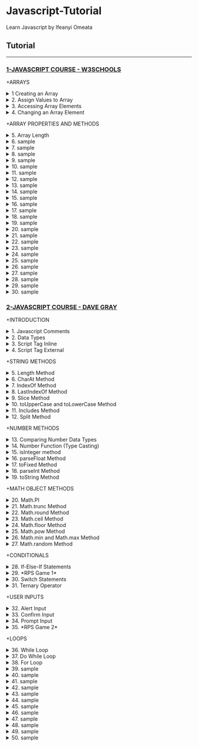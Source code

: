 # Javascript-Tutorial

Learn Javascript by Ifeanyi Omeata

## Tutorial

---

### [1-JAVASCRIPT COURSE - W3SCHOOLS](#)

+ARRAYS

<details>
  <summary>1 Creating an Array</summary>

```js
const cars = ["Saab", "Volvo", "BMW"];
```

```js
const cars = new Array("Saab", "Volvo", "BMW");
```

```js
// [Saab,Volvo,BMW]
```

</details>

<details>
  <summary>2. Assign Values to Array</summary>

```js
const cars = [];
cars[0] = "Saab";
cars[1] = "Volvo";
cars[2] = "BMW";
```

```js
// [Saab,Volvo,BMW]
```

</details>

<details>
  <summary>3. Accessing Array Elements</summary>

```js
const cars = ["Saab", "Volvo", "BMW"];
let car = cars[0];
```

```js
// Saab
```

</details>

<details>
  <summary>4. Changing an Array Element</summary>

```js
const cars = ["Saab", "Volvo", "BMW"];
cars[0] = "Opel";
```

```js
// [Opel,Volvo,BMW]
```

</details>

+ARRAY PROPERTIES AND METHODS

<details>
  <summary>5. Array Length</summary>

```js

```

```js

```

```js

```

```js

```

</details>

<details>
  <summary>6. sample</summary>

```js

```

```js

```

```js

```

```js

```

</details>

<details>
  <summary>7. sample</summary>

```js

```

```js

```

```js

```

```js

```

</details>

<details>
  <summary>8. sample</summary>

```js

```

```js

```

```js

```

```js

```

</details>

<details>
  <summary>9. sample</summary>

```js

```

```js

```

```js

```

```js

```

</details>

<details>
  <summary>10. sample</summary>

```js

```

```js

```

```js

```

```js

```

</details>

<details>
  <summary>11. sample</summary>

```js

```

```js

```

```js

```

```js

```

</details>

<details>
  <summary>12. sample</summary>

```js

```

```js

```

```js

```

```js

```

</details>

<details>
  <summary>13. sample</summary>

```js

```

```js

```

```js

```

```js

```

</details>

<details>
  <summary>14. sample</summary>

```js

```

```js

```

```js

```

```js

```

</details>

<details>
  <summary>15. sample</summary>

```js

```

```js

```

```js

```

```js

```

</details>

<details>
  <summary>16. sample</summary>

```js

```

```js

```

```js

```

```js

```

</details>

<details>
  <summary>17. sample</summary>

```js

```

```js

```

```js

```

```js

```

</details>

<details>
  <summary>18. sample</summary>

```js

```

```js

```

```js

```

```js

```

</details>

<details>
  <summary>19. sample</summary>

```js

```

```js

```

```js

```

```js

```

</details>

<details>
  <summary>20. sample</summary>

```js

```

```js

```

```js

```

```js

```

</details>

<details>
  <summary>21. sample</summary>

```js

```

```js

```

```js

```

```js

```

</details>

<details>
  <summary>22. sample</summary>

```js

```

```js

```

```js

```

```js

```

</details>

<details>
  <summary>23. sample</summary>

```js

```

```js

```

```js

```

```js

```

</details>

<details>
  <summary>24. sample</summary>

```js

```

```js

```

```js

```

```js

```

</details>

<details>
  <summary>25. sample</summary>

```js

```

```js

```

```js

```

```js

```

</details>

<details>
  <summary>26. sample</summary>

```js

```

```js

```

```js

```

```js

```

</details>

<details>
  <summary>27. sample</summary>

```js

```

```js

```

```js

```

```js

```

</details>

<details>
  <summary>28. sample</summary>

```js

```

```js

```

```js

```

```js

```

</details>

<details>
  <summary>29. sample</summary>

```js

```

```js

```

```js

```

```js

```

</details>

<details>
  <summary>30. sample</summary>

```js

```

```js

```

```js

```

```js

```

</details>

### [2-JAVASCRIPT COURSE - DAVE GRAY](#)

+INTRODUCTION

<details>
  <summary>1. Javascript Comments</summary>

```js
// this is a comment
```

</details>

<details>
  <summary>2. Data Types</summary>

```js
typeof "Dave";
//'string'

typeof 7;
//'number'

typeof true;
//'boolean'

typeof {};
//'object'

typeof [];
//'object'

let userName;
undefined;

typeof userName;
//'undefined'
```

</details>

<details>
  <summary>3. Script Tag Inline</summary>

index.html:

```html
<!DOCTYPE html>
<html lang="en">
  <head>
    <meta charset="UTF-8" />
    <meta http-equiv="X-UA-Compatible" content="IE=edge" />
    <meta name="viewport" content="width=device-width, initial-scale=1.0" />
    <title>My Page</title>
    <link rel="stylesheet" href="css/main.css" />
    <script defer>
      console.log("Hello World");
    </script>
  </head>
  <body>
    <main><h1>My Page</h1></main>
  </body>
</html>
```

</details>

<details>
  <summary>4. Script Tag External</summary>

index.html:

```html
<!DOCTYPE html>
<html lang="en">
  <head>
    <meta charset="UTF-8" />
    <meta http-equiv="X-UA-Compatible" content="IE=edge" />
    <meta name="viewport" content="width=device-width, initial-scale=1.0" />
    <title>My Page</title>
    <link rel="stylesheet" href="./css/main.css" />
    <script src="./js/main.js" defer></script>
  </head>

  <body>
    <main>
      <h1>My Page</h1>
    </main>
  </body>
</html>
```

main.js:

```js
console.log("Hello World");
```

</details>

+STRING METHODS

<details>
  <summary>5. Length Method</summary>

main.js:

```js
// Strings
const myVariable = "Mathematics";

// The length property
console.log(myVariable.length);
```

```js
// 11
```

</details>

<details>
  <summary>6. CharAt Method</summary>

```js
// Strings
const myVariable = "Mathematics";

// String Methods
console.log(myVariable.charAt(0));
```

```js
// M
```

</details>

<details>
  <summary>7. IndexOf Method</summary>

Provides First occurrence of a string or character:

```js
// Strings
const myVariable = "Mathematics";

// String Methods
console.log(myVariable.indexOf("m"));
```

```js
// 5
```

</details>

<details>
  <summary>8. LastIndexOf Method</summary>

Provides Last occurrence of a string or character:

```js
// Strings
const myVariable = "Mathematics";

// String Methods
console.log(myVariable.lastIndexOf("at"));
```

```js
// 6
```

</details>

<details>
  <summary>9. Slice Method</summary>

```js
// Strings
const myVariable = "Mathematics";

// String Methods
console.log(myVariable.slice(4));
```

```js
// ematics
```

```js
// Strings
const myVariable = "Mathematics";

// String Methods
console.log(myVariable.slice(4, 7));
```

```js
// ema
```

</details>

<details>
  <summary>10. toUpperCase and toLowerCase Method</summary>

```js
// Strings
const myVariable = "Mathematics";

// String Methods
console.log(myVariable.toUpperCase());
```

```js
// MATHEMATICS
```

```js
// Strings
const myVariable = "Mathematics";

// String Methods
console.log(myVariable.toLowerCase());
```

```js
// mathematics
```

</details>

<details>
  <summary>11. Includes Method</summary>

```js
// Strings
const myVariable = "Mathematics";

// String Methods
console.log(myVariable.includes("mat"));
```

```js
// true
```

</details>

<details>
  <summary>12. Split Method</summary>

```js
// Strings
const myVariable = "Mathematics";

// String Methods
console.log(myVariable.split("e"));
```

```js
// ['Math', 'matics']
```

```js
// Strings
const myVariable = "Mathematics";

// String Methods
console.log(myVariable.split(""));
```

```js
// ['M', 'a', 't', 'h', 'e', 'm', 'a', 't', 'i', 'c', 's']
```

</details>

+NUMBER METHODS

<details>
  <summary>13. Comparing Number Data Types</summary>

```js
// Numbers
const myNumber = 42;

const myFloat = 42.0;

const myString = "42";

console.log(myNumber === myFloat);
console.log(myNumber === myString);
console.log(myFloat === myString);
```

```js
// true
// false
// false
```

</details>

<details>
  <summary>14. Number Function (Type Casting)</summary>

```js
const myNumber = 42;

const myFloat = 42.0;

const myString = Number("42");

console.log(typeof myString);
console.log(myFloat === myString);
```

```js
// number
// true
```

</details>

<details>
  <summary>15. isInteger method</summary>

```js
// Number Methods
//The Number.isInteger() method determines whether the passed value is an integer.

const myNumber = 42;

const myFloat = 42.01;

const myString = "42";

console.log(Number.isInteger(myNumber));
console.log(Number.isInteger(myFloat));
console.log(Number.isInteger(myString));
```

```js
// true
// false
// false
```

</details>

<details>
  <summary>16. parseFloat Method</summary>

```js
// Number Methods
//The Number.parseFloat() method parses an argument and returns a floating point number. If a number cannot be parsed from the argument, it returns NaN.

const myNumber = 42;

const myFloat = 42.01;

const myString = "42.01";

console.log(Number.parseFloat(myNumber));
console.log(Number.parseFloat(myFloat));
console.log(Number.parseFloat(myString));
```

```js
// 42
// 42.01
// 42.01
```

</details>

<details>
  <summary>17. toFixed Method</summary>

```js
// Number Methods
//The toFixed() method formats a number according to how many decimal points you provide as the parameter.

const myNumber = 42;

const myFloat = 42.0155667;

const myString = "42.01234abc";

console.log(Number.parseFloat(myNumber).toFixed(2));
console.log(Number.parseFloat(myFloat).toFixed(2));
console.log(Number.parseFloat(myString).toFixed(2));
```

```js
// '42.00'
// '42.02'
// '42.01'
```

</details>

<details>
  <summary>18. parseInt Method</summary>

```js
// Number Methods
//The Number.parseInt() method parses an argument and returns a whole number. If a number cannot be parsed from the argument, it returns NaN.

const myNumber = 42;

const myFloat = 42.01235235;

const myString = "42.013425335";

console.log(Number.parseInt(myNumber));
console.log(Number.parseInt(myFloat));
console.log(Number.parseInt(myString));
```

```js
// 42
// 42
// 42
```

</details>

<details>
  <summary>19. toString Method</summary>

```js
// Number Methods
//The toString() method returns a string representing the number.

const myNumber = 42;

const myFloat = 42.01235235;

const myString = "42.013425335";

console.log(myNumber.toString());
console.log(myFloat.toString());
console.log(myString.toString());
```

```js
// '42'
// '42.01235235'
// '42.013425335'
```

</details>

+MATH OBJECT METHODS

<details>
  <summary>20. Math.PI</summary>

```js
// Math Methods

console.log(Math.PI);
```

```js
// 3.141592653589793
```

</details>

<details>
  <summary>21. Math.trunc Method</summary>

```js
// Math Methods

console.log(Math.trunc(Math.PI));
```

```js
// 3
```

</details>

<details>
  <summary>22. Math.round Method</summary>

```js
// Math Methods

console.log(Math.round(3.64));
```

```js
// 4
```

</details>

<details>
  <summary>23. Math.ceil Method</summary>

```js
// Math Methods

console.log(Math.ceil(3.14));
```

```js
// 4
```

</details>

<details>
  <summary>24. Math.floor Method</summary>

```js
// Math Methods

console.log(Math.floor(3.74));
```

```js
// 3
```

</details>

<details>
  <summary>25. Math.pow Method</summary>

```js
// Math Methods

console.log(Math.pow(2, 3));
console.log(Math.pow(2, 4));
console.log(Math.pow(2, 10));
console.log(Math.pow(5, 2));
```

```js
// 8
// 16
// 1024
// 25
```

</details>

<details>
  <summary>26. Math.min and Math.max Method</summary>

```js
// Math Methods

console.log(Math.min(2, 4, 6, 8, 10));
console.log(Math.max(2, 4, 6, 8, 10));
```

```js
// 2
// 10
```

</details>

<details>
  <summary>27. Math.random Method</summary>

```js
// Math Methods

console.log(Math.random());
console.log(Math.random());
console.log(Math.random());
console.log(Math.random());
console.log(Math.random());
```

```js
// 0.36200306252129133
// 0.3547990279443072
// 0.8440334640521379
// 0.11641092554022392
// 0.3834524936794077
```

</details>

+CONDITIONALS

<details>
  <summary>28. If-Else-If Statements</summary>

```js
// Conditionals: If Statements
// Conditionals: If Else Statements
// Conditionals: If Else If Statements

const customerIsBanned = false;
let soup = "chicken noodle soup";
let crackers = true;
let reply;

if (customerIsBanned) {
  reply = "No soup for you!";
} else if (soup && crackers) {
  reply = `Here's your order of ${soup} & crackers.`;
} else if (soup) {
  reply = `Here's your order of ${soup}`;
} else {
  reply = "Sorry, we're out of soup.";
}
console.log(reply);
```

```js
// Conditionals: If Statements
// Conditionals: If Else Statements
// Conditionals: If Else If Statements

let testScore = 89;
let collegeStudent = true;
let grade;

if (testScore >= 90) {
  grade = "A";
} else if (testScore >= 80) {
  grade = "B";
} else if (testScore >= 70) {
  grade = "C";
} else if (testScore >= 60) {
  grade = "D";
} else {
  if (collegeStudent) {
    grade = "U";
  } else {
    grade = "F";
  }
}

console.log(grade);
```

</details>

<details>
  <summary>29. *RPS Game 1*</summary>

index.html:

```html
<!DOCTYPE html>
<html lang="en">
  <head>
    <meta charset="UTF-8" />
    <meta http-equiv="X-UA-Compatible" content="IE=edge" />
    <meta name="viewport" content="width=device-width, initial-scale=1.0" />
    <title>My Page</title>
    <link rel="stylesheet" href="./css/main.css" />
    <script src="./js/main.js" defer></script>
  </head>

  <body>
    <main>
      <h1>RPS GAME</h1>
      <select id="userChoice">
        <option value="Rock">Rock</option>
        <option value="Paper">Paper</option>
        <option value="Scissors">Scissors</option>
      </select>
      <button id="btn">Submit</button>
    </main>
  </body>
</html>
```

main.js:

```js
// Conditionals: If Statements
// Conditionals: If Else Statements
// Conditionals: If Else If Statements

const win = "You Win!";
const Loss = "You Lose!";
const choice = ["Rock", "Paper", "Scissors"];

data = {
  RP: Loss,
  RS: win,
  RR: "Tie!",
  SP: win,
  SS: "Tie!",
  SR: Loss,
  PP: "Tie!",
  PS: Loss,
  PR: win,
};

document.getElementById("btn").addEventListener("click", () => {
  const userChoice = document.getElementById("userChoice").value;
  const computerChoice = choice[Math.floor(Math.random() * choice.length)];
  if (userChoice) {
    console.log(data[userChoice[0] + computerChoice[0]]);
    console.log(`You chose: ${userChoice}`);
    console.log(`Computer chose: ${computerChoice}`);
  }
});
```

</details>

<details>
  <summary>30. Switch Statements</summary>

```js
// Conditionals: Switch Statements
// syntax
switch (expression OR value) {
    case value1:
        // code block
        break;
    case value2:
        // code block
        break;
    default:
        // code block
}
```

main.js:

```js
let playerOne = "rock";
let computer = "paper";

switch (playerOne) {
  case computer:
    console.log("Tie game!");
    break;
  case "rock":
    if (computer === "paper") {
      console.log("computer wins!");
    } else {
      console.log("playerOne wins!");
    }
    break;
  case "paper":
    if (computer === "scissors") {
      console.log("computer wins!");
    } else {
      console.log("playerOne wins!");
    }
    break;
  default:
    if (computer === "rock") {
      console.log("computer wins!");
    } else {
      console.log("playerOne wins!");
    }
}
```

</details>

<details>
  <summary>31. Ternary Operator</summary>

```js
// Conditionals: Ternary Operator

//syntax
//condition? ifTrue: ifFalse;

let soup = "Chicken Noodle Soup";
let response = soup ? "Yes, we have soup." : "Sorry, no soup today.";

console.log(response);
```

```js
// Conditionals: Ternary Operator

//syntax
//condition ? ifTrue: iffalse;

let soup = "Chicken Noodle Soup";
let isCustomerBanned = false;
let soupAccess = isCustomerBanned
  ? "Sorry, no soup for you!"
  : soup
  ? `Yes, we have ${soup} today.`
  : "Sorry, no soup today.";

console.log(soupAccess);
```

```js
// Conditionals: Ternary Operator
//syntax
//condition? ifTrue: iffalse;

let playerOne = "rock";
let computer = "paper";

let result =
  playerOne === computer
    ? "Tie game!"
    : playerOne === "rock" && computer === "paper"
    ? "Computer wins!"
    : playerOne === "paper" && computer === "scissors"
    ? "Computer wins!"
    : playerOne === "scissors" && computer === "rock"
    ? "Computer wins!"
    : "playerOne wins!";

console.log(result);
```

</details>

+USER INPUTS

<details>
  <summary>32. Alert Input</summary>

```js
// User Input
alert("Hello World!");
```

</details>

<details>
  <summary>33. Confirm Input</summary>

```js
// User Input
const result = confirm("Ok === True\nCancel === False");
console.log(result);
```

```js
// User Input
const result = confirm("Are you sure you want to delete this file?");
console.log(result);
```

</details>

<details>
  <summary>34. Prompt Input</summary>

```js
// User Input
let name = prompt("Please enter your name.");
console.log(name ?? "You didn't enter your name.");
```

```js
// User Input
let name = prompt("Please enter your name.");
const warning = "You didn't enter your name.";

if (name && name.trim() !== "") {
  console.log(name.trim());
} else {
  console.log(`${warning} Please try again.`);
}
```

</details>

<details>
  <summary>35. *RPS Game 2*</summary>

```js
// RPS Game
const options = ["rock", "paper", "scissors"];
const draw = "It was a Tie!";
const win = "You Win!";
const lose = "You Lose!";

function start() {
  const playGame = confirm("Do you want to play RPS?");
  if (playGame) {
    let userChoice = prompt("Choose rock, paper, or scissors").toLowerCase();
    if (options.includes(userChoice)) {
      let computerChoice = options[Math.floor(Math.random() * options.length)];
      const result =
        userChoice === computerChoice
          ? draw
          : userChoice === "rock" && computerChoice === "scissors"
          ? win
          : userChoice === "paper" && computerChoice === "rock"
          ? win
          : userChoice === "scissors" && computerChoice === "paper"
          ? win
          : lose;
      alert(
        `You chose ${userChoice} and the computer chose ${computerChoice}. ${result}`
      );
      location.reload();
    } else if (userChoice || userChoice === "") {
      const retry = confirm(
        "Please choose a valid option. Do you want to try again?"
      );
      if (retry) {
        console.log("Starting again...");
        location.reload();
      } else {
        alert("Sorry to see you go. Goodbye!");
      }
    } else {
      alert("Sorry to see you go. Goodbye!");
    }
  } else {
    alert("Ok, maybe next time. Goodbye!");
  }
}

start();
```

```js
// You chose rock and the computer chose scissors. You Win!
```

</details>

+LOOPS

<details>
  <summary>36. While Loop</summary>

```js
// Loops
let myNumber = 0;

while (myNumber < 50) {
  console.log(myNumber);
  myNumber++;
}
```

```js
// Loops
let myNumber = 0;

while (myNumber < 50) {
  myNumber += 2;
  console.log(myNumber);
}
```

</details>

<details>
  <summary>37. Do While Loop</summary>

```js
// Loops
let myNumber = 0;

do {
  console.log(myNumber);
  myNumber += 2;
} while (myNumber < 10);
```

```js
// 0
// 2
// 4
// 6
// 8
```

</details>

<details>
  <summary>38. For Loop</summary>

```js

```

```js

```

</details>

<details>
  <summary>39. sample</summary>

```js

```

```js

```

</details>

<details>
  <summary>40. sample</summary>

```js

```

```js

```

</details>

<details>
  <summary>41. sample</summary>

```js

```

```js

```

</details>

<details>
  <summary>42. sample</summary>

```js

```

```js

```

</details>

<details>
  <summary>43. sample</summary>

```js

```

```js

```

</details>

<details>
  <summary>44. sample</summary>

```js

```

```js

```

</details>

<details>
  <summary>45. sample</summary>

```js

```

```js

```

</details>

<details>
  <summary>46. sample</summary>

```js

```

```js

```

</details>

<details>
  <summary>47. sample</summary>

```js

```

```js

```

</details>

<details>
  <summary>48. sample</summary>

```js

```

```js

```

</details>

<details>
  <summary>49. sample</summary>

```js

```

```js

```

</details>

<details>
  <summary>50. sample</summary>

```js

```

```js

```

</details>
